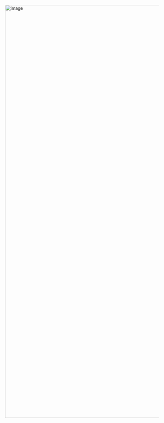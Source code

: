 <img width="1354" alt="image" src="https://github.com/user-attachments/assets/884cfcb7-cc45-4915-bd23-e650fffb5c1c" />
